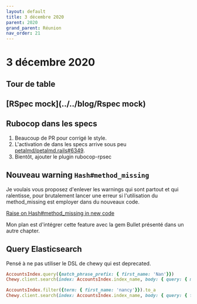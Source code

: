 ```yaml
---
layout: default
title: 3 décembre 2020
parent: 2020
grand_parent: Réunion
nav_order: 21
---
```


# 3 décembre 2020

## Tour de table

## [RSpec mock](../../blog/Rspec mock)

## Rubocop dans les specs

1. Beaucoup de PR pour corrigé le style. 
2. L'activation de dans les specs arrive sous peu [petalmd/petalmd.rails#6349](https://github.com/petalmd/petalmd.rails/pull/6349). 
3. Bientôt, ajouter le plugin rubocop-rpsec

## Nouveau warning `Hash#method_missing`

Je voulais vous proposez d'enlever les warnings qui sont partout et qui ralentisse, pour brutalement lancer une erreur
si l'utilisation du method_missing est employer dans du nouveaux code. 

[Raise on Hash#method_missing in new code](https://github.com/petalmd/petalmd.rails/pull/6375)

Mon plan est d'intégrer cette feature avec la gem Bullet présenté dans un autre chapter.

## Query Elasticsearch

Pensé à ne pas utiliser le DSL de chewy qui est deprecated.

```ruby
AccountsIndex.query({match_phrase_prefix: { first_name: 'Nan'}})
Chewy.client.search(index: AccountsIndex.index_name, body: { query: { match_phrase_prefix: { first_name: 'Nan' } } })

AccountsIndex.filter({term: { first_name: 'nancy'}}).to_a
Chewy.client.search(index: AccountsIndex.index_name, body: { query: { filtered: { query: { match_all: {} }, filter: { term: { first_name: 'nancy' } } } } })
```

